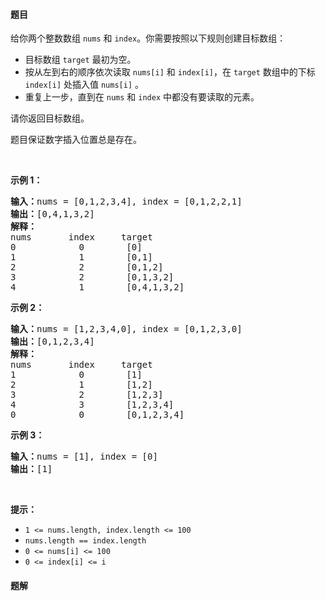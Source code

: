 #### 题目
<p>给你两个整数数组 <code>nums</code> 和 <code>index</code>。你需要按照以下规则创建目标数组：</p>

<ul>
	<li>目标数组 <code>target</code> 最初为空。</li>
	<li>按从左到右的顺序依次读取 <code>nums[i]</code> 和 <code>index[i]</code>，在 <code>target</code> 数组中的下标 <code>index[i]</code> 处插入值 <code>nums[i]</code> 。</li>
	<li>重复上一步，直到在 <code>nums</code> 和 <code>index</code> 中都没有要读取的元素。</li>
</ul>

<p>请你返回目标数组。</p>

<p>题目保证数字插入位置总是存在。</p>

<p>&nbsp;</p>

<p><strong>示例 1：</strong></p>

<pre><strong>输入：</strong>nums = [0,1,2,3,4], index = [0,1,2,2,1]
<strong>输出：</strong>[0,4,1,3,2]
<strong>解释：</strong>
nums       index     target
0            0        [0]
1            1        [0,1]
2            2        [0,1,2]
3            2        [0,1,3,2]
4            1        [0,4,1,3,2]
</pre>

<p><strong>示例 2：</strong></p>

<pre><strong>输入：</strong>nums = [1,2,3,4,0], index = [0,1,2,3,0]
<strong>输出：</strong>[0,1,2,3,4]
<strong>解释：</strong>
nums       index     target
1            0        [1]
2            1        [1,2]
3            2        [1,2,3]
4            3        [1,2,3,4]
0            0        [0,1,2,3,4]
</pre>

<p><strong>示例 3：</strong></p>

<pre><strong>输入：</strong>nums = [1], index = [0]
<strong>输出：</strong>[1]
</pre>

<p>&nbsp;</p>

<p><strong>提示：</strong></p>

<ul>
	<li><code>1 &lt;= nums.length, index.length &lt;= 100</code></li>
	<li><code>nums.length == index.length</code></li>
	<li><code>0 &lt;= nums[i] &lt;= 100</code></li>
	<li><code>0 &lt;= index[i] &lt;= i</code></li>
</ul>


 #### 题解